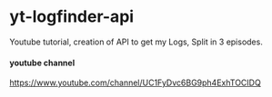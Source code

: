 # yt-logfinder-api
Youtube tutorial, creation of API to get my Logs, Split in 3 episodes.






#### youtube channel
https://www.youtube.com/channel/UC1FyDvc6BG9ph4ExhTOCIDQ
